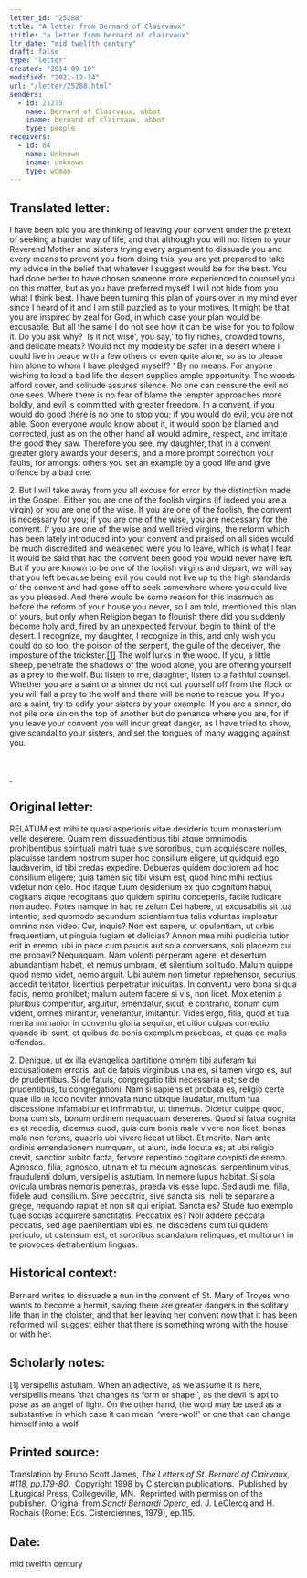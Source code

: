 ```yaml
---
letter_id: "25288"
title: "A letter from Bernard of Clairvaux"
ititle: "a letter from bernard of clairvaux"
ltr_date: "mid twelfth century"
draft: false
type: "letter"
created: "2014-09-10"
modified: "2021-12-14"
url: "/letter/25288.html"
senders:
  - id: 21275
    name: Bernard of Clairvaux, abbot
    iname: bernard of clairvaux, abbot
    type: people
receivers:
  - id: 84
    name: Unknown
    iname: unknown
    type: woman
---
```

<h2> Translated letter:</h2><p>I have been told you are thinking of leaving your convent under the pretext of seeking a harder way of life, and that although you will not listen to your Reverend Mother and sisters trying every argument to dissuade you and every means to prevent you from doing this, you are yet prepared to take my advice in the belief that whatever I suggest would be for the best. You had done better to have chosen someone more experienced to counsel you on this matter, but as you have preferred myself I will not hide from you what I think best. I have been turning this plan of yours over in my mind ever since I heard of it and I am still puzzled as to your motives. It might be that you are inspired by zeal for God, in which case your plan would be excusable. But all the same I do not see how it can be wise for you to follow it. Do you ask why? &nbsp;Is it not wise', you say,' to fly riches, crowded towns, and delicate meats? Would not my modesty be safer in a desert where I could live in peace with a few others or even quite alone, so as to please him alone to whom I have pledged myself? ' By no means. For anyone wishing to lead a bad life the desert supplies ample opportunity. The woods afford cover, and solitude assures silence. No one can censure the evil no one sees. Where there is no fear of blame the tempter approaches more boldly, and evil is com­mitted with greater freedom. In a convent, if you would do good there is no one to stop you; if you would do evil, you are not able. Soon everyone would know about it, it would soon be blamed and corrected, just as on the other hand all would admire, respect, and imitate the good they saw. Therefore you see, my daughter, that in a convent greater glory awards your deserts, and a more prompt correction your faults, for amongst others you set an example by a good life and give offence by a bad one.</p><p>2. But I will take away from you all excuse for error by the distinc­tion made in the Gospel. Either you are one of the foolish virgins (if indeed you are a virgin) or you are one of the wise. If you are one of the foolish, the convent is necessary for you; if you are one of the wise, you are necessary for the convent. If you are one of the wise and well tried virgins, the reform which has been lately introduced into your convent and praised on all sides would be much discredited and weakened were you to leave, which is what I fear. It would be said that had the convent been good you would never have left. But if you are known to be one of the foolish virgins and depart, we will say that you left because being evil you could not live up to the high standards of the convent and had gone off to seek somewhere where you could live as you pleased. And there would be some reason for this inasmuch as before the reform of your house you never, so I am told, mentioned this plan of yours, but only when Religion began to flourish there did you suddenly become holy and, fired by an unexpected fervour, begin to think of the desert. I recognize, my daughter, I recognize in this, and only wish you could do so too, the poison of the serpent, the guile of the deceiver, the imposture of the trickster.<a title="" href="file:///C:/Users/Joan%20Ferrante/Documents/A%20Nun.docx#_ftn1">[1]</a> The wolf lurks in the wood. If you, a little sheep, penetrate the shadows of the wood alone, you are offering yourself as a prey to the wolf. But listen to me, daughter, listen to a faithful counsel. Whether you are a saint or a sinner do not cut yourself off from the flock or you will fall a prey to the wolf and there will be none to rescue you. If you are a saint, try to edify your sisters by your example. If you are a sinner, do not pile one sin on the top of another but do penance where you are, for if you leave your convent you will incur great danger, as I have tried to show, give scandal to your sisters, and set the tongues of many wagging against you.</p><div><br><div><p><a title="" href="file:///C:/Users/Joan%20Ferrante/Documents/A%20Nun.docx#_ftnref1">&nbsp;</a></p></div></div><h2 class="mt-4"> Original letter:</h2><p>RELATUM est mihi te quasi asperioris vitae desiderio tuum monasterium velle deserere. Quam rem dissuadentibus tibi atque omnimodis prohibentibus spirituali matri tuae sive sororibus, cum acquiescere nolles, placuisse tandem nostrum super hoc consilium eligere, ut quidquid ego laudaverim, id tibi credas expedire. Debueras quidem doctiorem ad hoc consilium eligere; quia tamen sic tibi visum est, quod hinc mihi rectius videtur non celo. Hoc itaque tuum desiderium ex quo cognitum habui, cogitans atque recogitans quo quidem spiritu conceperis, facile iudicare non audeo. Potes namque in hac re zelum Dei habere, ut excusabilis sit tua intentio; sed quomodo secundum scientiam tua talis voluntas impleatur omnino non video. Cur, inquis? Non est sapere, ut opulentiam, ut urbis frequentiam, ut pinguia fugiam et delicias? Annon mea mihi pudicitia tutior erit in eremo, ubi in pace cum paucis aut sola conversans, soli placeam cui me probavi? Nequaquam. Nam volenti perperam agere, et desertum abundantiam habet, et nemus umbram, et silentium solitudo. Malum quippe quod nemo videt, nemo arguit. Ubi autem non timetur reprehensor, securius accedit tentator, licentius perpetratur iniquitas. In conventu vero bona si qua facis, nemo prohibet; malum autem facere si vis, non licet. Mox etenim a pluribus comperitur, arguitur, emendatur, sicut, e contrario, bonum cum vident, omnes mirantur, venerantur, imitantur. Vides ergo, filia, quod et tua merita immanior in conventu gloria sequitur, et citior culpas correctio, quando ibi sunt, et quibus de bonis exemplum praebeas, et quas de malis offendas.</p><p>2. Denique, ut ex illa evangelica partitione omnem tibi auferam tui excusationem erroris, aut de fatuis virginibus una es, si tamen virgo es, aut de prudentibus. Si de fatuis, congregatio tibi necessaria est; se de prudentibus, tu congregationi. Nam si sapiens et probata es, religio certe quae illo in loco noviter innovata nunc ubique laudatur, multum tua discessione infamabitur et infirmabitur, ut timemus. Dicetur quippe quod, bona cum sis, bonum ordinem nequaquam desereres. Quod si fatua cognita es et recedis, dicemus quod, quia cum bonis male vivere non licet, bonas mala non ferens, quaeris ubi vivere liceat ut libet. Et merito. Nam ante ordinis emendationem numquam, ut aiunt, inde locuta es; at ubi religio crevit, sanctior subito facta, fervore repentino cogitare coepisti de eremo. Agnosco, filia, agnosco, utinam et tu mecum agnoscas, serpentinum virus, fraudulenti dolum, versipellis astutiam. In nemore lupus habitat. Si sola ovicula umbras nemoris penetras, praeda vis esse lupo. Sed audi me, filia, fidele audi consilium. Sive peccatrix, sive sancta sis, noli te separare a grege, nequando rapiat et non sit qui eripiat. Sancta es? Stude tuo exemplo tuae socias acquirere sanctitatis. Peccatrix es? Noli addere peccata peccatis, sed age paenitentiam ubi es, ne discedens cum tui quidem periculo, ut ostensum est, et sororibus scandalum relinquas, et multorum in te provoces detrahentium linguas.</p><h2 class="mt-4"> Historical context:</h2><p>Bernard writes to dissuade a nun in the convent of St. Mary of Troyes who wants to become a hermit, saying there are greater dangers in the solitary life than in the cloister, and that her leaving her convent now that it has been reformed will suggest either that there is something wrong with the house or with her.</p><h2 class="mt-4"> Scholarly notes:</h2><p>[1] versipellis astutiam. When an adjective, as we assume it is here, versipellis means 'that changes its form or shape ', as the devil is apt to pose as an angel of light. On the other hand, the word may be used as a substantive in which case it can mean &nbsp;‘were-wolf' or one that can change himself into a wolf.</p><h2 class="mt-4"> Printed source:</h2><p>Translation by Bruno Scott James,&nbsp;<i>The Letters of St. Bernard of Clairvaux, #118, pp.179-80</i>.&nbsp; Copyright 1998 by Cistercian publications.&nbsp; Published by Liturgical Press, Collegeville, MN.&nbsp; Reprinted with permission of the publisher. &nbsp;Original from&nbsp;<em>Sancti Bernardi Opera</em>, ed. J. LeClercq and H. Rochais (Rome: Eds. Cisterciennes, 1979), ep.115.&nbsp;</p><h2 class="mt-4"> Date:</h2>mid twelfth century